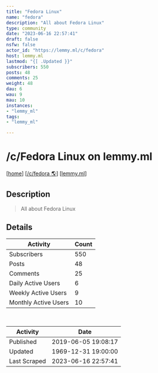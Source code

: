 ```yaml
---
title: "Fedora Linux" 
name: "fedora"
description: "All about Fedora Linux"
type: community
date: "2023-06-16 22:57:41"
draft: false
nsfw: false
actor_id: "https://lemmy.ml/c/fedora"
host: lemmy.ml
lastmod: "{[ .Updated }}"
subscribers: 550
posts: 48
comments: 25
weight: 48
dau: 6
wau: 9
mau: 10
instances:
- "lemmy_ml"
tags: 
- "lemmy_ml"

---
```


# /c/Fedora Linux on lemmy.ml

[[home](/)]
[[/c/fedora 🌎](https://lemmy.ml/c/fedora)]
[[lemmy.ml](/instances/lemmy_ml)]


## Description 

<blockquote class="description">
All about Fedora Linux
</blockquote>


## Details

| Activity | Count  |
|----------------------|---|
| Subscribers          | 550 |
| Posts                | 48  |
| Comments             | 25  |
| Daily Active Users   | 6  |
| Weekly Active Users  | 9  |
| Monthly Active Users | 10  |

<br>

| Activity | Date |
|----------------------|---|
| Published            | 2019-06-05 19:08:17 |
| Updated              | 1969-12-31 19:00:00 |
| Last Scraped         | 2023-06-16 22:57:41 |
